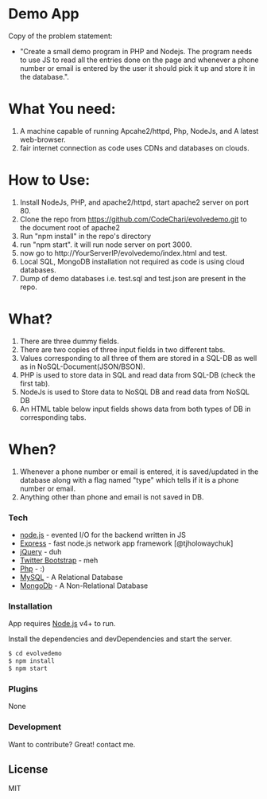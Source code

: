 # Demo App

Copy of the problem statement:
  - "Create a small demo program in PHP and Nodejs. The program needs to use JS to read all the entries done on the page and whenever a phone number or email is entered by the user it should pick it up and store it in the database.".
  

# What You need:
1. A machine capable of running Apcahe2/httpd, Php, NodeJs, and A latest web-browser.
2. fair internet connection as code uses CDNs and databases on clouds.

# How to Use:
1. Install NodeJs, PHP, and apache2/httpd, start apache2 server on port 80.
2. Clone the repo from https://github.com/CodeChari/evolvedemo.git to the document root of apache2
3. Run "npm install" in the repo's directory
4. run "npm start". it will run node server on port 3000.
5. now go to http://YourServerIP/evolvedemo/index.html and test.
6. Local SQL, MongoDB installation not required as code is using cloud databases.
7. Dump of demo databases i.e. test.sql and test.json are present in the repo.

# What?
1. There are three dummy fields.
2. There are two copies of three input fields in two different tabs.
3. Values corresponding to all three of them are stored in a SQL-DB as well as in NoSQL-Document(JSON/BSON).
4. PHP is used to store data in SQL and read data from SQL-DB (check the first tab).
5. NodeJs is used to Store data to NoSQL DB and read data from NoSQL DB
6. An HTML table below input fields shows data from both types of DB in corresponding tabs.

# When?
1. Whenever a phone number or email is entered, it is saved/updated in the database along with a flag named "type" which tells if it is a phone number or email.
2. Anything other than phone and email is not saved in DB.




### Tech

* [node.js] - evented I/O for the backend written in JS
* [Express] - fast node.js network app framework [@tjholowaychuk]
* [jQuery] - duh
* [Twitter Bootstrap] - meh
* [Php] - :)
* [MySQL] - A Relational Database
* [MongoDb] - A Non-Relational Database


### Installation

App requires [Node.js](https://nodejs.org/) v4+ to run.

Install the dependencies and devDependencies and start the server.

```sh
$ cd evolvedemo
$ npm install
$ npm start
```


### Plugins

None


### Development

Want to contribute? Great! contact me.



License
----

MIT




   [node.js]: <http://nodejs.org>
   [Twitter Bootstrap]: <http://twitter.github.com/bootstrap/>
   [jQuery]: <http://jquery.com>
   [express]: <http://expressjs.com>
   [AngularJS]: <http://angularjs.org>
   [Php]: <https://www.php.net/>
   [MySQL]: <https://www.mysql.com/>
   [MongoDb]: <https://www.mongodb.com/>
 

  
